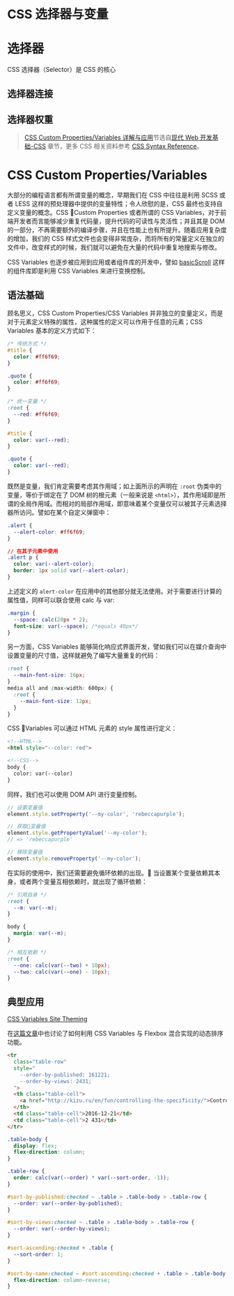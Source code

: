 # CSS 选择器与变量

# 选择器

CSS 选择器（Selector）是 CSS 的核心

## 选择器连接

## 选择器权重

> [CSS Custom Properties/Variables 详解与应用](./)节选自[现代 Web 开发基础-CSS](../) 章节，更多 CSS 相关资料参考 [CSS Syntax Reference](https://github.com/wxyyxc1992/Awesome-Links#syntax)。

# CSS Custom Properties/Variables

大部分的编程语言都有所谓变量的概念，早期我们在 CSS 中往往是利用 SCSS 或者 LESS 这样的预处理器中提供的变量特性；令人欣慰的是，CSS 最终也支持自定义变量的概念。CSS Custom Properties 或者所谓的 CSS Variables，对于前端开发者而言能够减少重复代码量，提升代码的可读性与灵活性；并且其是 DOM 的一部分，不再需要额外的编译步骤，并且在性能上也有所提升。随着应用复杂度的增加，我们的 CSS 样式文件也会变得非常庞杂，而将所有的常量定义在独立的文件中，改变样式的时候，我们就可以避免在大量的代码中重复地搜索与修改。

CSS Variables 也逐步被应用到应用或者组件库的开发中，譬如 [basicScroll](https://github.com/electerious/basicScroll) 这样的组件库即是利用 CSS Variables 来进行变换控制。

## 语法基础

顾名思义，CSS Custom Properties/CSS Variables 并非独立的变量定义，而是对于元素定义特殊的属性，这种属性的定义可以作用于任意的元素；CSS Variables 基本的定义方式如下：

```css
/* 传统方式 */
#title {
  color: #ff6f69;
}

.quote {
  color: #ff6f69;
}

/* 统一变量 */
:root {
  --red: #ff6f69;
}

#title {
  color: var(--red);
}

.quote {
  color: var(--red);
}
```

既然是变量，我们肯定需要考虑其作用域；如上面所示的声明在 `:root` 伪类中的变量，等价于绑定在了 DOM 树的根元素（一般来说是 `<html>`），其作用域即是所谓的全局作用域。而相对的局部作用域，即意味着某个变量仅可以被其子元素选择器所访问。譬如在某个自定义弹窗中：

```css
.alert {
  --alert-color: #ff6f69;
}

// 在其子元素中使用
.alert p {
  color: var(--alert-color);
  border: 1px solid var(--alert-color);
}
```

上述定义的 `alert-color` 在应用中的其他部分就无法使用。对于需要进行计算的属性值，同样可以联合使用 calc 与 var:

```css
.margin {
  --space: calc(20px * 2);
  font-size: var(--space); /*equals 40px*/
}
```

另一方面，CSS Variables 能够简化响应式界面开发，譬如我们可以在媒介查询中设置变量的尺寸值，这样就避免了编写大量重复的代码：

```css
:root {
  --main-font-size: 16px;
}
media all and (max-width: 600px) {
  :root {
    --main-font-size: 12px;
  }
}
```

CSS Variables 可以通过 HTML 元素的 style 属性进行定义：

```html
<!--HTML-->
<html style="--color: red">

<!--CSS-->
body {
  color: var(--color)
}
```

同样，我们也可以使用 DOM API 进行变量控制。

```js
// 设置变量值
element.style.setProperty('--my-color', 'rebeccapurple');

// 获取变量值
element.style.getPropertyValue('--my-color');
// => 'rebeccapurple'

// 移除变量值
element.style.removeProperty('--my-color');
```

在实际的使用中，我们还需要避免循环依赖的出现。 当设置某个变量依赖其本身，或者两个变量互相依赖时，就出现了循环依赖：

```css
/* 引用自身 */
:root {
  --m: var(--m);
}

body {
  margin: var(--m);
}

/* 相互依赖 */
:root {
  --one: calc(var(--two) + 10px);
  --two: calc(var(--one) - 10px);
}
```

## 典型应用

[CSS Variables Site Theming](https://codepen.io/wxyyxc1992/pen/MQXEQE)

在[这篇文章](http://kizu.ru/en/blog/variable-order/)中也讨论了如何利用 CSS Variables 与 Flexbox 混合实现的动态排序功能。

```html
<tr
  class="table-row"
  style="
    --order-by-published: 161221;
    --order-by-views: 2431;
  ">
  <th class="table-cell">
    <a href="http://kizu.ru/en/fun/controlling-the-specificity/">Controlling the Specificity</a>
  </th>
  <td class="table-cell">2016-12-21</td>
  <td class="table-cell">2 431</td>
</tr>
```

```css
.table-body {
  display: flex;
  flex-direction: column;
}

.table-row {
  order: calc(var(--order) * var(--sort-order, -1));
}

#sort-by-published:checked ~ .table > .table-body > .table-row {
  --order: var(--order-by-published);
}

#sort-by-views:checked ~ .table > .table-body > .table-row {
  --order: var(--order-by-views);
}

#sort-ascending:checked + .table {
  --sort-order: 1;
}

#sort-by-name:checked ~ #sort-ascending:checked + .table > .table-body {
  flex-direction: column-reverse;
}
```
